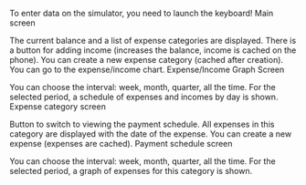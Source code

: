 To enter data on the simulator, you need to launch the keyboard!
Main screen

The current balance and a list of expense categories are displayed.
There is a button for adding income (increases the balance, income is cached on the phone).
You can create a new expense category (cached after creation).
You can go to the expense/income chart.
Expense/Income Graph Screen

You can choose the interval: week, month, quarter, all the time.
For the selected period, a schedule of expenses and incomes by day is shown.
Expense category screen

Button to switch to viewing the payment schedule.
All expenses in this category are displayed with the date of the expense.
You can create a new expense (expenses are cached).
Payment schedule screen

You can choose the interval: week, month, quarter, all the time.
For the selected period, a graph of expenses for this category is shown.
